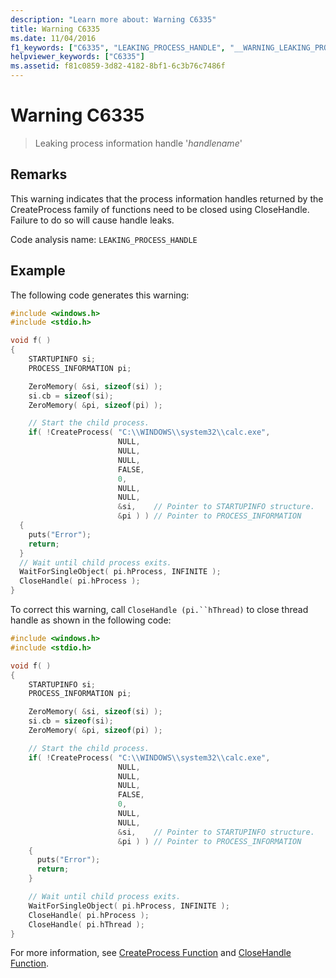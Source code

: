 ```yaml
---
description: "Learn more about: Warning C6335"
title: Warning C6335
ms.date: 11/04/2016
f1_keywords: ["C6335", "LEAKING_PROCESS_HANDLE", "__WARNING_LEAKING_PROCESS_HANDLE"]
helpviewer_keywords: ["C6335"]
ms.assetid: f81c0859-3d82-4182-8bf1-6c3b76c7486f
---
```

# Warning C6335

> Leaking process information handle '*handlename*'

## Remarks

This warning indicates that the process information handles returned by the CreateProcess family of functions need to be closed using CloseHandle. Failure to do so will cause handle leaks.

Code analysis name: `LEAKING_PROCESS_HANDLE`

## Example

The following code generates this warning:

```cpp
#include <windows.h>
#include <stdio.h>

void f( )
{
    STARTUPINFO si;
    PROCESS_INFORMATION pi;

    ZeroMemory( &si, sizeof(si) );
    si.cb = sizeof(si);
    ZeroMemory( &pi, sizeof(pi) );

    // Start the child process.
    if( !CreateProcess( "C:\\WINDOWS\\system32\\calc.exe",
                        NULL,
                        NULL,
                        NULL,
                        FALSE,
                        0,
                        NULL,
                        NULL,
                        &si,    // Pointer to STARTUPINFO structure.
                        &pi ) ) // Pointer to PROCESS_INFORMATION
  {
    puts("Error");
    return;
  }
  // Wait until child process exits.
  WaitForSingleObject( pi.hProcess, INFINITE );
  CloseHandle( pi.hProcess );
}
```

To correct this warning, call `CloseHandle (pi.``hThread)` to close thread handle as shown in the following code:

```cpp
#include <windows.h>
#include <stdio.h>

void f( )
{
    STARTUPINFO si;
    PROCESS_INFORMATION pi;

    ZeroMemory( &si, sizeof(si) );
    si.cb = sizeof(si);
    ZeroMemory( &pi, sizeof(pi) );

    // Start the child process.
    if( !CreateProcess( "C:\\WINDOWS\\system32\\calc.exe",
                        NULL,
                        NULL,
                        NULL,
                        FALSE,
                        0,
                        NULL,
                        NULL,
                        &si,    // Pointer to STARTUPINFO structure.
                        &pi ) ) // Pointer to PROCESS_INFORMATION
    {
      puts("Error");
      return;
    }

    // Wait until child process exits.
    WaitForSingleObject( pi.hProcess, INFINITE );
    CloseHandle( pi.hProcess );
    CloseHandle( pi.hThread );
}
```

For more information, see [CreateProcess Function](/windows/win32/api/processthreadsapi/nf-processthreadsapi-createprocessa) and [CloseHandle Function](/windows/win32/api/handleapi/nf-handleapi-closehandle).
